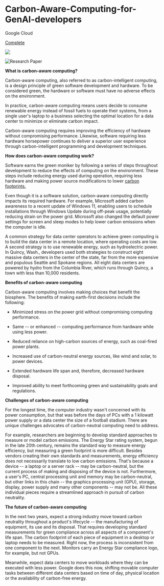 # Carbon-Aware-Computing-for-GenAI-developers
Google Cloud 

[Complete](https://learn.deeplearning.ai/accomplishments/c64a222c-1e09-4e00-9b29-e8685241bb15?usp=sharing)

![](https://encrypted-tbn0.gstatic.com/images?q=tbn:ANd9GcRdZnG2UeVkyl6FxFuVndVnuivMEt0nymvbh-IJ6nJrIW-uWhz5YEOJeVA&s=10)

![Research Paper](https://learn.deeplearning.ai/courses/carbon-aware-computing-for-genai-developers/lesson/7/next-steps)

**What is carbon-aware computing?**

Carbon-aware computing, also referred to as carbon-intelligent computing, is a design principle of green software development and hardware. To be considered green, the hardware or software must have no adverse effects on the environment.

In practice, carbon-aware computing means users decide to consume renewable energy instead of fossil fuels to operate their systems, from a single user's laptop to a business selecting the optimal location for a data center to minimize or eliminate carbon impact.

Carbon-aware computing requires improving the efficiency of hardware without compromising performance. Likewise, software requiring less hardware horsepower continues to deliver a superior user experience through carbon-intelligent programming and development techniques.

**How does carbon-aware computing work?**

Software earns the green moniker by following a series of steps throughout development to reduce the effects of computing on the environment. These steps include reducing energy used during operation, requiring less hardware and making power source modifications to lower [carbon footprints.](https://www.techtarget.com/whatis/definition/carbon-footprint)

Even though it is a software solution, carbon-aware computing directly impacts its required hardware. For example, Microsoft added carbon awareness to a recent update of Windows 11, enabling users to schedule installations through Windows Update during off-peak usage, potentially reducing strain on the power grid. Microsoft also changed the default power settings for screen and sleep modes to help lower carbon emissions when the computer is idle.

A common strategy for data center operators to achieve green computing is to build the data center in a remote location, where operating costs are low. A second strategy is to use renewable energy, such as hydroelectric power. In Quincy, Wash., developers used both strategies to construct eight massive data centers in the center of the state, far from the more expensive and populous Seattle and Spokane regions. All eight data centers are powered by hydro from the Columbia River, which runs through Quincy, a town with less than 10,000 residents.

**Benefits of carbon-aware computing**

Carbon-aware computing involves making choices that benefit the biosphere. The benefits of making earth-first decisions include the following:

- Minimized stress on the power grid without compromising computing performance.
  
- Same -- or enhanced -- computing performance from hardware while using less power.
  
- Reduced reliance on high-carbon sources of energy, such as coal-fired power plants.

- Increased use of carbon-neutral energy sources, like wind and solar, to power devices.

- Extended hardware life span and, therefore, decreased hardware disposal.

- Improved ability to meet forthcoming green and sustainability goals and regulations.

**Challenges of carbon-aware computing**

For the longest time, the computer industry wasn't concerned with its power consumption, but that was before the days of PCs with a 1 kilowatt power supply or a data center the size of a football stadium. There are unique challenges advocates of carbon-neutral computing need to address.

For example, researchers are beginning to develop standard approaches to measure or model carbon emissions. The Energy Star rating system, begun in the late 20th century, remains the standard way to measure energy efficiency, but measuring a green footprint is more difficult. Besides vendors creating their own standards and measurements, energy efficiency does not necessarily translate to low carbon emissions. That's because a device -- a laptop or a server rack -- may be carbon-neutral, but the current process of making and disposing of the device is not. Furthermore, a user's PC, central processing unit and memory may be carbon-neutral, but other links in this chain -- the graphics processing unit (GPU), storage, display, power supply and many other components -- may not be. All these individual pieces require a streamlined approach in pursuit of carbon neutrality.

**The future of carbon-aware computing**

In the next two years, expect a strong industry move toward carbon neutrality throughout a product's lifecycle -- the manufacturing of equipment, its use and its disposal. That requires developing standard measurements for green compliance across all aspects of a component's life span. The carbon footprint of each piece of equipment in a desktop or laptop needs to be measured. Right now, the process is inconsistent from one component to the next. Monitors carry an Energy Star compliance logo, for example, but not GPUs.

Meanwhile, expect data centers to move workloads where they can be executed with less power. Google does this now, shifting movable computer tasks between different data centers based on time of day, physical location or the availability of carbon-free energy.
